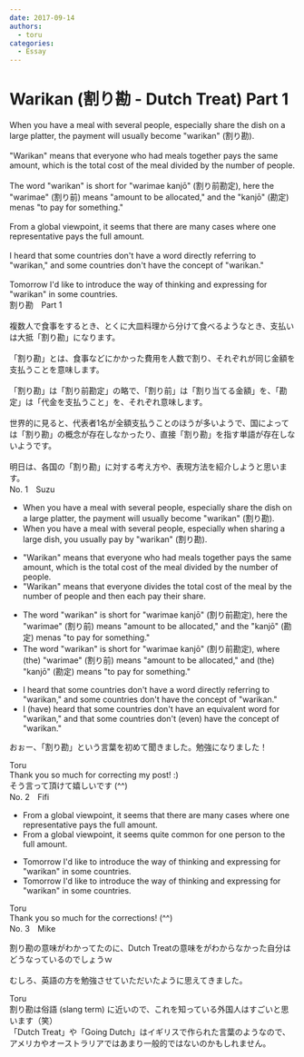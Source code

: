 ```yaml
---
date: 2017-09-14
authors:
  - toru
categories:
  - Essay
---
```


<h1 id="subject_show">Warikan (割り勘 - Dutch Treat) Part 1</h1>
<div class="date" hidden>Sep 14, 2017 20:46</div>
<div id="post"><div id="body_show_ori">
When you have a meal with several people, especially share the dish on a large platter, the payment will usually become "warikan" (割り勘).<br/><br/>"Warikan" means that everyone who had meals together pays the same amount, which is the total cost of the meal divided by the number of people.<br/><br/>The word "warikan" is short for "warimae kanjō" (割り前勘定), here the "warimae" (割り前) means "amount to be allocated," and the "kanjō" (勘定) menas "to pay for something."<br/><br/>From a global viewpoint, it seems that there are many cases where one representative pays the full amount.<br/><br/>I heard that some countries don't have a word directly referring to "warikan," and some countries don't have the concept of "warikan."<br/><br/>Tomorrow I'd like to introduce the way of thinking and expressing for "warikan" in some countries.
</div></div>

<!-- more -->

<div id="post_ja"><div id="body_show_mo">
割り勘　Part 1<br/><br/>複数人で食事をするとき、とくに大皿料理から分けて食べるようなとき、支払いは大抵「割り勘」になります。<br/><br/>「割り勘」とは、食事などにかかった費用を人数で割り、それぞれが同じ金額を支払うことを意味します。<br/><br/>「割り勘」は「割り前勘定」の略で、「割り前」は「割り当てる金額」を、「勘定」は「代金を支払うこと」を、それぞれ意味します。<br/><br/>世界的に見ると、代表者1名が全額支払うことのほうが多いようで、国によっては「割り勘」の概念が存在しなかったり、直接「割り勘」を指す単語が存在しないようです。<br/><br/>明日は、各国の「割り勘」に対する考え方や、表現方法を紹介しようと思います。
</div></div>
<div id="block"><div class="first_name"> No. 1　<span class="just_name">Suzu</span></div><div id="block2">
<ul class="correction_field">
<li class="incorrect">When you have a meal with several people, especially share the dish on a large platter, the payment will usually become "warikan" (割り勘).</li>
<li class="corrected correct">
When you have a meal with several people, especially when sharing a large dish, you usually pay by "warikan" (割り勘).
</li>
</ul>
<ul class="correction_field">
<li class="incorrect">"Warikan" means that everyone who had meals together pays the same amount, which is the total cost of the meal divided by the number of people.</li>
<li class="corrected correct">
"Warikan" means that everyone divides the total cost of the meal by the number of people and then each pay their share.
</li>
</ul>
<ul class="correction_field">
<li class="incorrect">The word "warikan" is short for "warimae kanjō" (割り前勘定), here the "warimae" (割り前) means "amount to be allocated," and the "kanjō" (勘定) menas "to pay for something."</li>
<li class="corrected correct">
The word "warikan" is short for "warimae kanjō" (割り前勘定), <span class="f_red">where</span> (the) "warimae" (割り前) means "amount to be allocated," and (the) "kanjō" (勘定) <span class="f_red">means</span> "to pay for something."
</li>
</ul>
<ul class="correction_field">
<li class="incorrect">I heard that some countries don't have a word directly referring to "warikan," and some countries don't have the concept of "warikan."</li>
<li class="corrected correct">
I (have) heard that some countries don't have <span class="f_red">an equivalent word for </span>"warikan," and <span class="f_red">that</span> some countries don't (even) have the concept of "warikan."
</li>
</ul>
<p class="comment_small">
 おぉー、「割り勘」という言葉を初めて聞きました。勉強になりました！
</p>

</div><div class="name"><span class="just_name">Toru</span><br>
Thank you so much for correcting my post! :)<br/>そう言って頂けて嬉しいです (^^)
</div>
</div>
<div id="block"><div class="first_name"> No. 2　<span class="just_name">Fifi</span></div><div id="block2">
<ul class="correction_field">
<li class="incorrect">From a global viewpoint, it seems that there are many cases where one representative pays the full amount.</li>
<li class="corrected correct">
From a global viewpoint, <span class="f_blue">it seems quite common for one person to</span> the full amount.
</li>
</ul>
<ul class="correction_field">
<li class="incorrect">Tomorrow I'd like to introduce the way of thinking and expressing for "warikan" in some countries.</li>
<li class="corrected correct">
Tomorrow I'd like to introduce the way of thinking and expressing<span class="f_red"><span class="sline"> for</span></span> "warikan" in some countries.
</li>
</ul>
</div><div class="name"><span class="just_name">Toru</span><br>
Thank you so much for the corrections! (^^)
</div>
</div>
<div id="block"><div class="first_name"> No. 3　<span class="just_name">Mike</span></div><div id="block2">
<p class="comment_small">
 割り勘の意味がわかってたのに、Dutch Treatの意味をがわからなかった自分はどうなっているのでしょうｗ
 <br/>
 <br/>
 むしろ、英語の方を勉強させていただいたように思えてきました。
</p>

</div><div class="name"><span class="just_name">Toru</span><br>
割り勘は俗語 (slang term) に近いので、これを知っている外国人はすごいと思います（笑）<br/>「Dutch Treat」や「Going Dutch」はイギリスで作られた言葉のようなので、アメリカやオーストラリアではあまり一般的ではないのかもしれません。
</div>
</div>
